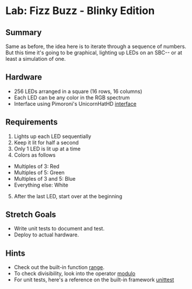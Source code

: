 # Lab: Fizz Buzz - Blinky Edition

## Summary 

Same as before, the idea here is to iterate through 
a sequence of numbers. But this time it's going to be 
graphical, lighting up LEDs on an SBC-- or at least 
a simulation of one.

## Hardware 
* 256 LEDs arranged in a square (16 rows, 16 columns)
* Each LED can be any color in the RGB spectrum
* Interface using Pimoroni's UnicornHatHD [interface](https://github.com/pimoroni/unicorn-hat-hd)

## Requirements   
1. Lights up each LED sequentially
2. Keep it lit for half a second
3. Only 1 LED is lit up at a time
4. Colors as follows
  * Multiples of 3: Red 
  * Multiples of 5: Green
  * Multiples of 3 and 5: Blue
  * Everything else: White
5. After the last LED, start over at the beginning


## Stretch Goals
* Write unit tests to document and test.
* Deploy to actual hardware.
















## Hints
* Check out the built-in function [range](https://docs.python.org/3/library/functions.html#func-range).
* To check divisibility, look into the operator [modulo](https://realpython.com/python-modulo-operator/)
* For unit tests, here's a reference on the built-in framework [unittest](https://docs.python.org/3/library/unittest.html)


